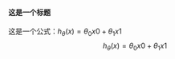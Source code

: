 #### 这是一个标题

这是一个公式：$h_\theta(x) = \theta_0x0 + \theta_1x1$
$$
h_\theta(x) = \theta_0x0 + \theta_1x1
$$

 

